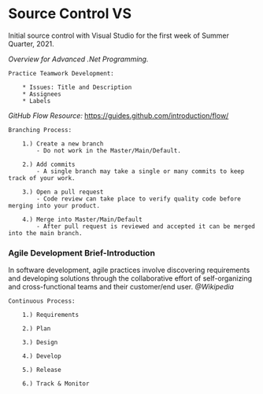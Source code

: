 # Source Control VS
Initial source control with Visual Studio for the first week of Summer Quarter, 2021.

*Overview for Advanced .Net Programming.*

    Practice Teamwork Development:
    
        * Issues: Title and Description
        * Assignees
        * Labels
        
*GitHub Flow Resource:* https://guides.github.com/introduction/flow/

    Branching Process:
    
        1.) Create a new branch
            - Do not work in the Master/Main/Default.
            
        2.) Add commits
            - A single branch may take a single or many commits to keep track of your work.
            
        3.) Open a pull request
            - Code review can take place to verify quality code before merging into your product.
            
        4.) Merge into Master/Main/Default 
            - After pull request is reviewed and accepted it can be merged into the main branch.
    
### Agile Development Brief-Introduction

In software development,
agile practices involve discovering requirements and developing solutions
through the collaborative effort of self-organizing and cross-functional teams and their customer/end user. *@Wikipedia*


    Continuous Process:

        1.) Requirements

        2.) Plan

        3.) Design

        4.) Develop

        5.) Release

        6.) Track & Monitor
